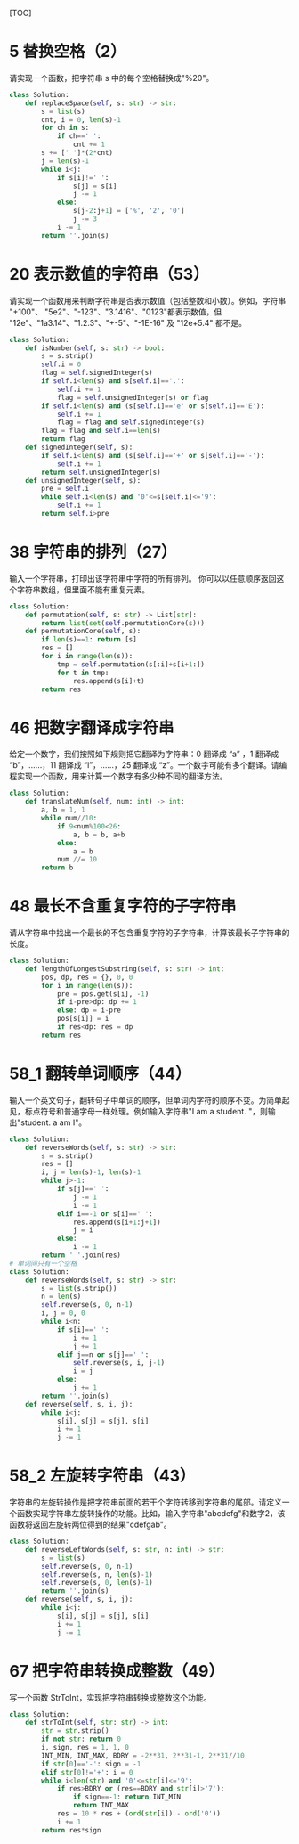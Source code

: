 [TOC]

# 5 替换空格（2）

请实现一个函数，把字符串 s 中的每个空格替换成"%20"。
```python
class Solution:
    def replaceSpace(self, s: str) -> str:
        s = list(s)
        cnt, i = 0, len(s)-1
        for ch in s:
            if ch==' ':
                cnt += 1
        s += [' ']*(2*cnt)
        j = len(s)-1
        while i<j:
            if s[i]!=' ':
                s[j] = s[i]
                j -= 1
            else:
                s[j-2:j+1] = ['%', '2', '0']
                j -= 3
            i -= 1
        return ''.join(s)
```
# 20 表示数值的字符串（53）
请实现一个函数用来判断字符串是否表示数值（包括整数和小数）。例如，字符串 "+100"、 "5e2"、"-123"、"3.1416"、"0123"都表示数值，但 "12e"、"1a3.14"、"1.2.3"、"+-5"、"-1E-16" 及 "12e+5.4" 都不是。
```python
class Solution:
    def isNumber(self, s: str) -> bool:
        s = s.strip()
        self.i = 0
        flag = self.signedInteger(s)
        if self.i<len(s) and s[self.i]=='.':
            self.i += 1
            flag = self.unsignedInteger(s) or flag
        if self.i<len(s) and (s[self.i]=='e' or s[self.i]=='E'):
            self.i += 1
            flag = flag and self.signedInteger(s)
        flag = flag and self.i==len(s)
        return flag
    def signedInteger(self, s):
        if self.i<len(s) and (s[self.i]=='+' or s[self.i]=='-'):
            self.i += 1
        return self.unsignedInteger(s)
    def unsignedInteger(self, s):
        pre = self.i
        while self.i<len(s) and '0'<=s[self.i]<='9':
            self.i += 1
        return self.i>pre
```
# 38 字符串的排列（27）
输入一个字符串，打印出该字符串中字符的所有排列。
你可以以任意顺序返回这个字符串数组，但里面不能有重复元素。
```python
class Solution:
    def permutation(self, s: str) -> List[str]:
        return list(set(self.permutationCore(s)))
    def permutationCore(self, s):
        if len(s)==1: return [s]
        res = []
        for i in range(len(s)):
            tmp = self.permutation(s[:i]+s[i+1:])
            for t in tmp:
                res.append(s[i]+t)
        return res
```
# 46 把数字翻译成字符串
给定一个数字，我们按照如下规则把它翻译为字符串：0 翻译成 “a” ，1 翻译成 “b”，……，11 翻译成 “l”，……，25 翻译成 “z”。一个数字可能有多个翻译。请编程实现一个函数，用来计算一个数字有多少种不同的翻译方法。
```python
class Solution:
    def translateNum(self, num: int) -> int:
        a, b = 1, 1
        while num//10:
            if 9<num%100<26:
                a, b = b, a+b
            else:
                a = b
            num //= 10
        return b
```
# 48 最长不含重复字符的子字符串
请从字符串中找出一个最长的不包含重复字符的子字符串，计算该最长子字符串的长度。
```python
class Solution:
    def lengthOfLongestSubstring(self, s: str) -> int:
        pos, dp, res = {}, 0, 0
        for i in range(len(s)):
            pre = pos.get(s[i], -1)
            if i-pre>dp: dp += 1
            else: dp = i-pre
            pos[s[i]] = i
            if res<dp: res = dp
        return res
```
# 58_1 翻转单词顺序（44）
输入一个英文句子，翻转句子中单词的顺序，但单词内字符的顺序不变。为简单起见，标点符号和普通字母一样处理。例如输入字符串"I am a student. "，则输出"student. a am I"。
```python
class Solution:
    def reverseWords(self, s: str) -> str:
        s = s.strip()
        res = []
        i, j = len(s)-1, len(s)-1
        while j>-1:
            if s[j]==' ':
                j -= 1
                i -= 1
            elif i==-1 or s[i]==' ':
                res.append(s[i+1:j+1])
                j = i
            else:
                i -= 1
        return ' '.join(res)
# 单词间只有一个空格
class Solution:
    def reverseWords(self, s: str) -> str:
        s = list(s.strip())
        n = len(s)
        self.reverse(s, 0, n-1)
        i, j = 0, 0
        while i<n:
            if s[i]==' ':
                i += 1
                j += 1
            elif j==n or s[j]==' ':
                self.reverse(s, i, j-1)
                i = j
            else:
                j += 1
        return ''.join(s)
    def reverse(self, s, i, j):
        while i<j:
            s[i], s[j] = s[j], s[i]
            i += 1
            j -= 1
```
# 58_2 左旋转字符串（43）
字符串的左旋转操作是把字符串前面的若干个字符转移到字符串的尾部。请定义一个函数实现字符串左旋转操作的功能。比如，输入字符串"abcdefg"和数字2，该函数将返回左旋转两位得到的结果"cdefgab"。
```python
class Solution:
    def reverseLeftWords(self, s: str, n: int) -> str:
        s = list(s)
        self.reverse(s, 0, n-1)
        self.reverse(s, n, len(s)-1)
        self.reverse(s, 0, len(s)-1)
        return ''.join(s)
    def reverse(self, s, i, j):
        while i<j:
            s[i], s[j] = s[j], s[i]
            i += 1
            j -= 1
```
# 67 把字符串转换成整数（49）
写一个函数 StrToInt，实现把字符串转换成整数这个功能。
```python
class Solution:
    def strToInt(self, str: str) -> int:
        str = str.strip()
        if not str: return 0
        i, sign, res = 1, 1, 0
        INT_MIN, INT_MAX, BDRY = -2**31, 2**31-1, 2**31//10
        if str[0]=='-': sign = -1
        elif str[0]!='+': i = 0
        while i<len(str) and '0'<=str[i]<='9':
            if res>BDRY or (res==BDRY and str[i]>'7'):
                if sign==-1: return INT_MIN
                return INT_MAX
            res = 10 * res + (ord(str[i]) - ord('0'))
            i += 1
        return res*sign
```